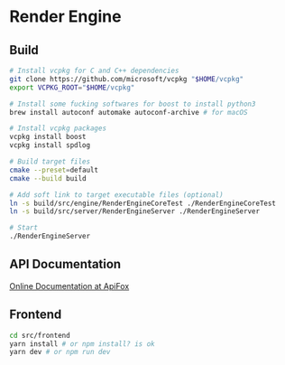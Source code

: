 # Render Engine

## Build

```bash
# Install vcpkg for C and C++ dependencies
git clone https://github.com/microsoft/vcpkg "$HOME/vcpkg"
export VCPKG_ROOT="$HOME/vcpkg"

# Install some fucking softwares for boost to install python3
brew install autoconf automake autoconf-archive # for macOS

# Install vcpkg packages
vcpkg install boost
vcpkg install spdlog

# Build target files
cmake --preset=default
cmake --build build

# Add soft link to target executable files (optional)
ln -s build/src/engine/RenderEngineCoreTest ./RenderEngineCoreTest
ln -s build/src/server/RenderEngineServer ./RenderEngineServer

# Start
./RenderEngineServer
```

## API Documentation

[Online Documentation at ApiFox](https://apifox.com/apidoc/shared-8cf19dc6-dfdb-48da-8ac1-0f19a5b58529)

## Frontend

```bash
cd src/frontend
yarn install # or npm install? is ok
yarn dev # or npm run dev
```